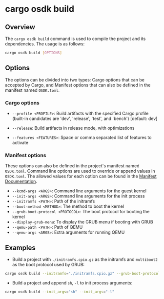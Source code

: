 # cargo osdk build

## Overview

The `cargo osdk build` command is used to
compile the project and its dependencies.
The usage is as follows:

```bash
cargo osdk build [OPTIONS]
```

## Options
The options can be divided into two types:
Cargo options that can be accepted by Cargo,
and Manifest options that can also be defined
in the manifest named `OSDK.toml`.

### Cargo options

- `--profile <PROFILE>`:
Build artifacts with the specified Cargo profile
(built-in candidates are 'dev', 'release', 'test', and 'bench')
[default: dev]

- `--release`:
Build artifacts in release mode, with optimizations

- `--features <FEATURES>`:
Space or comma separated list of features to activate

### Manifest options

These options can also be defined
in the project's manifest named `OSDK.toml`.
Command line options are used to override
or append values in `OSDK.toml`.
The allowed values for each option can be found
in the [Manifest Documentation](../manifest.md).

- `--kcmd-args <ARGS>`:
Command line arguments for the guest kernel
- `--init-args <ARGS>`:
Command line arguments for the init process
- `--initramfs <PATH>`:
Path of the initramfs
- `--boot-method <METHOD>`:
The method to boot the kernel
- `--grub-boot-protocol <PROTOCOL>`:
The boot protocol for booting the kernel
- `--display-grub-menu`:
To display the GRUB menu if booting with GRUB
- `--qemu-path <PATH>`:
Path of QEMU
- `--qemu-args <ARGS>`:
Extra arguments for running QEMU

## Examples

- Build a project with `./initramfs.cpio.gz`
as the initramfs and `multiboot2` as the boot protocol used by GRUB:

```bash
cargo osdk build --initramfs="./initramfs.cpio.gz" --grub-boot-protocol="multiboot2"
```

- Build a project and append `sh`, `-l`
to init process arguments:

```bash
cargo osdk build --init_args="sh" --init_args="-l"
```
